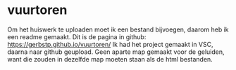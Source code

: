 # vuurtoren
Om het huiswerk te uploaden moet ik een bestand bijvoegen, daarom heb ik een readme gemaakt. Dit is de pagina in github: https://gerbstp.github.io/vuurtoren/
Ik had het project gemaakt in VSC, daarna naar github geupload. Geen aparte map gemaakt voor de geluiden, want die zouden in dezelfde map moeten staan als de html bestanden.

